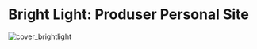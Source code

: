 # Bright Light: Produser Personal Site

![cover_brightlight](https://github.com/Moonamee/Bright-Light-Produser-Personal-Site/assets/116831065/78c3ba12-2ad1-420c-adf6-634f6cd4dfa9)
